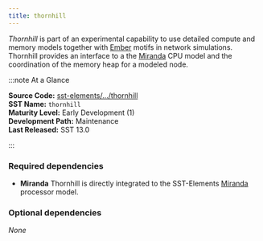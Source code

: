```yaml
---
title: thornhill
---
```


*Thornhill* is part of an experimental capability to use detailed compute and memory models together with [Ember](../ember/intro) motifs in network simulations. Thornhill provides an interface to a the [Miranda](../miranda/intro) CPU model and the coordination of the memory heap for a modeled node.

:::note At a Glance

**Source Code:** [sst-elements/.../thornhill](https://github.com/sstsimulator/sst-elements/tree/master/src/sst/elements/thornhill) &nbsp;  
**SST Name:** `thornhill` &nbsp;  
**Maturity Level:** Early Development (1) &nbsp;  
**Development Path:** Maintenance &nbsp;   
**Last Released:** SST 13.0

:::

### Required dependencies
* **Miranda** Thornhill is directly integrated to the SST-Elements [Miranda](../miranda/intro) processor model.

### Optional dependencies
*None*
